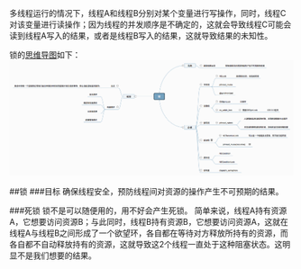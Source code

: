 多线程运行的情况下，线程A和线程B分别对某个变量进行写操作，同时，线程C对该变量进行读操作；因为线程的并发顺序是不确定的，这就会导致线程C可能会读到线程A写入的结果，或者是线程B写入的结果，这就导致结果的未知性。

锁的[思维导图](http://naotu.baidu.com/file/0e51cc28bf7363380e9c619f64a7e670)如下：![](./lock.png '锁的思维导图')


##锁
###目标
确保线程安全，预防线程间对资源的操作产生不可预期的结果。

###死锁
锁不是可以随便用的，用不好会产生死锁。
简单来说，线程A持有资源A，它想要访问资源B；与此同时，线程B持有资源B，它想要访问资源A，这就在线程A与线程B之间形成了一个欲望环，各自都在等待对方释放所持有的资源，而各自都不自动释放持有的资源，这就导致这2个线程一直处于这种阻塞状态。这明显不是我们想要的结果。
